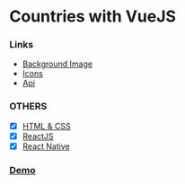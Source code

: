# Countries with VueJS
### Links
- [Background Image](https://www.psdgraphics.com/backgrounds/world-map-background/)
- [Icons](https://flaticon.com)
- [Api](https://restcountries.eu/)

### OTHERS
- [x] [HTML & CSS](https://github.com/ilyasbat/countries-html-css)
- [x] [ReactJS](https://github.com/ilyasbat/Countries-with-ReactJs)
- [x] [React Native](https://github.com/ilyasbat/Countries-with-ReactNative)

### [Demo](https://countries-vuejs.vercel.app/)

